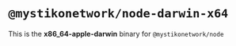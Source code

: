 # `@mystikonetwork/node-darwin-x64`

This is the **x86_64-apple-darwin** binary for `@mystikonetwork/node`
